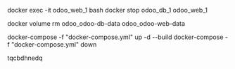 docker exec -it odoo_web_1 bash
docker stop odoo_db_1 odoo_web_1 

docker volume rm odoo_odoo-db-data odoo_odoo-web-data 

docker-compose -f "docker-compose.yml" up -d --build
docker-compose -f "docker-compose.yml" down

tqcbdhnedq
